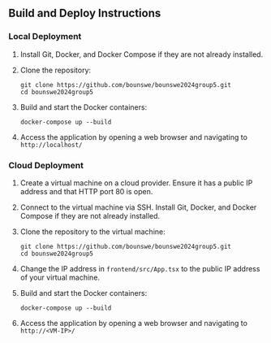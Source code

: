 ## Build and Deploy Instructions

### Local Deployment

1. Install Git, Docker, and Docker Compose if they are not already installed.

2. Clone the repository:
   ```
   git clone https://github.com/bounswe/bounswe2024group5.git
   cd bounswe2024group5
   ```

3. Build and start the Docker containers:
   ```
   docker-compose up --build
   ```

4. Access the application by opening a web browser and navigating to `http://localhost/`

### Cloud Deployment

1. Create a virtual machine on a cloud provider. Ensure it has a public IP address and that HTTP port 80 is open.

2. Connect to the virtual machine via SSH. Install Git, Docker, and Docker Compose if they are not already installed.

3. Clone the repository to the virtual machine:
   ```
   git clone https://github.com/bounswe/bounswe2024group5.git
   cd bounswe2024group5
   ```

4. Change the IP address in `frontend/src/App.tsx` to the public IP address of your virtual machine.

5. Build and start the Docker containers:
   ```
   docker-compose up --build
   ```

6. Access the application by opening a web browser and navigating to `http://<VM-IP>/`
